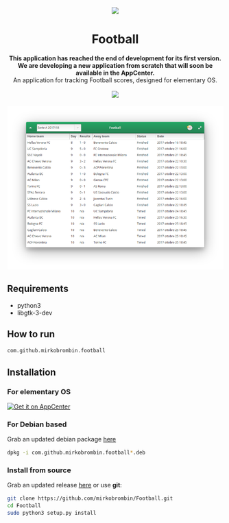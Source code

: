 <div align="center">
  <img src="https://i.imgur.com/xqfciv5.png" width="64">
  <h1 align="center">Football</h1>
  <b>This application has reached the end of development for its first version. We are developing a new application from scratch that will soon be available in the AppCenter.</b>
  <div align="center">An application for tracking Football scores, designed for elementary OS.</div>
</div>

</br>

<div align="center">
   <a href="https://github.com/brombinmirko/Knagaroo/blob/master/LICENSE">
    <img src="https://img.shields.io/badge/License-GPL--3.0-blue.svg">
   </a>
</div>

</br>

<div align="center">
  <img src="screenshot.png">
</div>


## Requirements
- python3
- libgtk-3-dev

## How to run
```bash
com.github.mirkobrombin.football
```

## Installation

### For elementary OS
[![Get it on AppCenter](https://appcenter.elementary.io/badge.svg)](https://appcenter.elementary.io/com.github.mirkobrombin.football)

### For Debian based
Grab an updated debian package [here](https://github.com/brombinmirko/Football/releases)

```bash
dpkg -i com.github.mirkobrombin.football*.deb
```

### Install from source
Grab an updated release [here](https://github.com/brombinmirko/Football/-/archive/master/Football-master.zip) or use **git**:

```bash
git clone https://github.com/mirkobrombin/Football.git
cd Football
sudo python3 setup.py install
```
